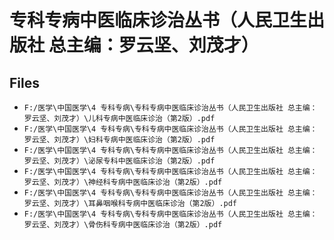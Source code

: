 # 专科专病中医临床诊治丛书（人民卫生出版社 总主编：罗云坚、刘茂才）

## Files

- `F:/医学\中国医学\4 专科专病\专科专病中医临床诊治丛书（人民卫生出版社 总主编：罗云坚、刘茂才）\儿科专病中医临床诊治（第2版）.pdf`
- `F:/医学\中国医学\4 专科专病\专科专病中医临床诊治丛书（人民卫生出版社 总主编：罗云坚、刘茂才）\妇科专病中医临床诊治（第2版）.pdf`
- `F:/医学\中国医学\4 专科专病\专科专病中医临床诊治丛书（人民卫生出版社 总主编：罗云坚、刘茂才）\泌尿专科中医临床诊治（第2版）.pdf`
- `F:/医学\中国医学\4 专科专病\专科专病中医临床诊治丛书（人民卫生出版社 总主编：罗云坚、刘茂才）\神经科专病中医临床诊治（第2版）.pdf`
- `F:/医学\中国医学\4 专科专病\专科专病中医临床诊治丛书（人民卫生出版社 总主编：罗云坚、刘茂才）\耳鼻咽喉科专病中医临床诊治（第2版）.pdf`
- `F:/医学\中国医学\4 专科专病\专科专病中医临床诊治丛书（人民卫生出版社 总主编：罗云坚、刘茂才）\骨伤科专病中医临床诊治（第2版）.pdf`
